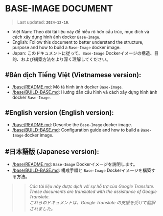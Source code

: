 # BASE-IMAGE DOCUMENT

> Last updated: **`2024-12-10`**.

- Việt Nam: Theo dõi tài liệu này để hiểu rõ hơn cấu trúc, mục đích và cách xây dựng hình ảnh docker `Base-Image`.
- English:  Follow this document to better understand the structure, purpose and how to build a `Base-Image` docker image.
- Japan:    このドキュメントに従って、`Base-Image` Dockerイメージの構造、目的、および構築方法をより深く理解してください。

## #Bản dịch Tiếng Việt (Vietnamese version):

- [/base/README.md](../base/lang/vi/README.md): Mô tả hình ảnh docker `Base-Image`.
- [/base/BUILD-BASE.md](../base/lang/vi/BUILD-BASE.md): Hướng dẫn cấu hình và cách xây dựng hình ảnh docker `Base-Image`.


## #English version (English version):

- [/base/README.md](../base/lang/en/README.md): Describe the `Base-Image` docker image.
- [/base/BUILD-BASE.md](../base/lang/en/BUILD-BASE.md): Configuration guide and how to build a `Base-Image` docker image.


## #日本語版 (Japanese version):

- [/base/README.md](../base/lang/ja/README.md): `Base-Image` Dockerイメージを説明します。
- [/base/BUILD-BASE.md](../base/lang/ja/BUILD-BASE.md): 構成手順と `Base-Image` Dockerイメージを構築する方法。


> > <i>Các tài liệu này được dịch với sự hỗ trợ của Google Translate.</i><br/>
> > <i>These documents are translated with the assistance of Google Translate.</i><br/>
> > <i>これらのドキュメントは、Google Translate の支援を受けて翻訳されました。</i>
